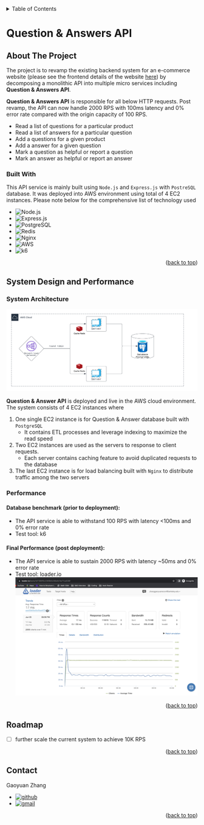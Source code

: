 <!-- Improved compatibility of back to top link: See: https://github.com/othneildrew/Best-README-Template/pull/73 -->
<a name="readme-top"></a>
<!--
*** Thanks for checking out the Best-README-Template. If you have a suggestion
*** that would make this better, please fork the repo and create a pull request
*** or simply open an issue with the tag "enhancement".
*** Don't forget to give the project a star!
*** Thanks again! Now go create something AMAZING! :D
-->



<!-- PROJECT SHIELDS -->
<!--
*** I'm using markdown "reference style" links for readability.
*** Reference links are enclosed in brackets [ ] instead of parentheses ( ).
*** See the bottom of this document for the declaration of the reference variables
*** for contributors-url, forks-url, etc. This is an optional, concise syntax you may use.
*** https://www.markdownguide.org/basic-syntax/#reference-style-links
-->

<!-- TABLE OF CONTENTS -->
<details>
  <summary>Table of Contents</summary>
  <ol>
    <li>
      <a href="#about-the-project">About The Project</a>
      <ul>
        <li><a href="#built-with">Built With</a></li>
      </ul>
    </li>
    <li>
      <a href="#scaling-techniques-and-performance">System Design and Performance</a>
    </li>
    <li><a href="#roadmap">Roadmap</a></li>
    <li><a href="#contact">Contact</a></li>
  </ol>
</details>



<!-- ABOUT THE PROJECT -->
# Question & Answers API

## About The Project
The project is to revamp the existing backend system for an e-commerce website (please see the frontend details of the website [here](https://github.com/FEC-Pina-Fraise-Frivolities/Atelier)) by decomposing a monolithic API into multiple micro services including **Question & Answers API**.

**Question & Answers API** is responsible for all below HTTP requests.  Post revamp, the API can now handle 2000 RPS with 100ms latency and 0% error rate compared with the origin capacity of 100 RPS.
* Read a list of questions for a particular product
* Read a list of answers for a particular question
* Add a questions for a given product
* Add a answer for a given question
* Mark a question as helpful or report a question
* Mark an answer as helpful or report an answer

### Built With

This API service is mainly built using ```Node.js``` and ```Express.js``` with ```PostreSQL``` database. It was deployed into AWS environment using total of 4 EC2 instances. Please note below for the comprehensive list of technology used

* ![Node.js]
* ![Express.js]
* ![PostgreSQL]
* ![Redis]
* ![Nginx]
* ![AWS]
* ![k6]

<p align="right">(<a href="#readme-top">back to top</a>)</p>



<!-- SCALING TECHNIQUES AND PERFORMANCE -->
## System Design and Performance

### System Architecture
![system-diagram]

**Question & Answer API** is deployed and live in the AWS cloud environment. The system consists of 4 EC2 instances where
1. One single EC2 instance is for Question & Answer database built with ```PostgreSQL```
   * It contains ETL processes and leverage indexing to maximize the read speed
2. Two EC2 instances are used as the servers to response to client requests.
   * Each server contains caching feature to avoid duplicated requests to the database
3. The last EC2 instance is for load balancing built with ```Nginx``` to distribute traffic among the two servers

### Performance

#### Database benchmark (prior to deployment):
* The API service is able to withstand 100 RPS with latency <100ms and 0% error rate
* Test tool: k6

#### Final Performance (post deployment):
* The API service is able to sustain 2000 RPS with latency ~50ms and 0% error rate
* Test tool: loader.io
![cloud-testing]

<p align="right">(<a href="#readme-top">back to top</a>)</p>

<!-- ROADMAP -->
## Roadmap

- [ ] further scale the current system to achieve 10K RPS

<p align="right">(<a href="#readme-top">back to top</a>)</p>

<!-- CONTACT -->
## Contact

Gaoyuan Zhang
* [![github]](https://github.com/gocodezhang)
* [![gmail]](gmail-url)

<p align="right">(<a href="#readme-top">back to top</a>)</p>




<!-- MARKDOWN LINKS & IMAGES -->
<!-- https://www.markdownguide.org/basic-syntax/#reference-style-links -->
[Node.js]: https://img.shields.io/badge/Node.js-339933?style=for-the-badge&logo=nodedotjs&logoColor=white
[Express.js]: https://img.shields.io/badge/Express.js-000000?style=for-the-badge&logo=express&logoColor=white
[PostgreSQL]: https://img.shields.io/badge/PostgreSQL-316192?style=for-the-badge&logo=postgresql&logoColor=white
[Redis]: https://img.shields.io/badge/redis-%23DD0031.svg?&style=for-the-badge&logo=redis&logoColor=white
[Nginx]: https://img.shields.io/badge/Nginx-009639?style=for-the-badge&logo=nginx&logoColor=white
[AWS]: https://img.shields.io/badge/Amazon_AWS-FF9900?style=for-the-badge&logo=amazonaws&logoColor=white
[k6]: https://img.shields.io/badge/k6-7D64FF.svg?style=for-the-badge&logo=k6&logoColor=white
[github]: https://img.shields.io/badge/GitHub-181717.svg?style=for-the-badge&logo=GitHub&logoColor=white
[github-url]: https://github.com/gocodezhang
[gmail]: https://img.shields.io/badge/Gmail-D14836?style=for-the-badge&logo=gmail&logoColor=white
[gmail-url]: mailto:zgy25483387@gmail.com
[system-diagram]: assets/SDC-system-diagram.png
[cloud-testing]: assets/final-cloud-testing.png
[front-end-url]: https://github.com/FEC-Pina-Fraise-Frivolities/Atelier
